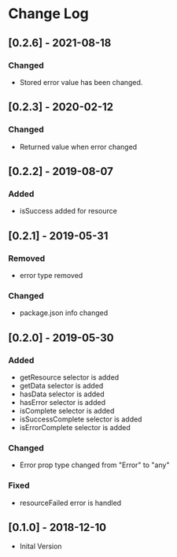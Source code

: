 # Change Log

## [0.2.6] - 2021-08-18

### Changed

- Stored error value has been changed.

## [0.2.3] - 2020-02-12

### Changed

- Returned value when error changed

## [0.2.2] - 2019-08-07

### Added

- isSuccess added for resource

## [0.2.1] - 2019-05-31

### Removed

- error type removed

### Changed

- package.json info changed

## [0.2.0] - 2019-05-30

### Added

- getResource selector is added
- getData selector is added
- hasData selector is added
- hasError selector is added
- isComplete selector is added
- isSuccessComplete selector is added
- isErrorComplete selector is added

### Changed

- Error prop type changed from "Error" to "any"

### Fixed

- resourceFailed error is handled

## [0.1.0] - 2018-12-10

- Inital Version
